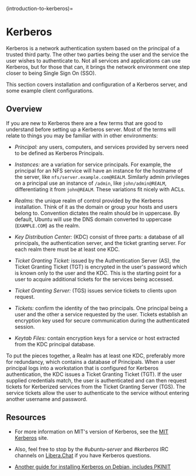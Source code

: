 (introduction-to-kerberos)=
# Kerberos


Kerberos is a network authentication system based on the principal of a trusted third party. The other two parties being the user and the service the user wishes to authenticate to. Not all services and applications can use Kerberos, but for those that can, it brings the network environment one step closer to being Single Sign On (SSO).

This section covers installation and configuration of a Kerberos server, and some example client configurations.

## Overview

If you are new to Kerberos there are a few terms that are good to understand before setting up a Kerberos server. Most of the terms will relate to things you may be familiar with in other environments:

  - *Principal:* any users, computers, and services provided by servers need to be defined as Kerberos Principals.

  - *Instances:* are a variation for service principals. For example, the principal for an NFS service will have an instance for the hostname of the server, like `nfs/server.example.com@REALM`. Similarly admin privileges on a principal use an instance of `/admin`, like `john/admin@REALM`, differentiating it from `john@REALM`. These variations fit nicely with ACLs.

  - *Realms:* the unique realm of control provided by the Kerberos installation. Think of it as the domain or group your hosts and users belong to. Convention dictates the realm should be in uppercase. By default, Ubuntu will use the DNS domain converted to uppercase (`EXAMPLE.COM`) as the realm.

  - *Key Distribution Center:* (KDC) consist of three parts: a database of all principals, the authentication server, and the ticket granting server. For each realm there must be at least one KDC.

  - *Ticket Granting Ticket:* issued by the Authentication Server (AS), the Ticket Granting Ticket (TGT) is encrypted in the user's password which is known only to the user and the KDC. This is the starting point for a user to acquire additional tickets for the services being accessed.

  - *Ticket Granting Server:* (TGS) issues service tickets to clients upon request.

  - *Tickets:* confirm the identity of the two principals. One principal being a user and the other a service requested by the user. Tickets establish an encryption key used for secure communication during the authenticated session.

  - *Keytab Files:* contain encryption keys for a service or host extracted from the KDC principal database.

To put the pieces together, a Realm has at least one KDC, preferably more for redundancy, which contains a database of Principals. When a user principal logs into a workstation that is configured for Kerberos authentication, the KDC issues a Ticket Granting Ticket (TGT). If the user supplied credentials match, the user is authenticated and can then request tickets for Kerberized services from the Ticket Granting Server (TGS). The service tickets allow the user to authenticate to the service without entering another username and password.

## Resources

  - For more information on MIT's version of Kerberos, see the [MIT Kerberos](http://web.mit.edu/Kerberos/) site.

  - Also, feel free to stop by the *\#ubuntu-server* and *\#kerberos* IRC channels on [Libera.Chat](https://libera.chat/) if you have Kerberos questions.

 - [Another guide for installing Kerberos on Debian, includes PKINIT](http://techpubs.spinlocksolutions.com/dklar/kerberos.html)
